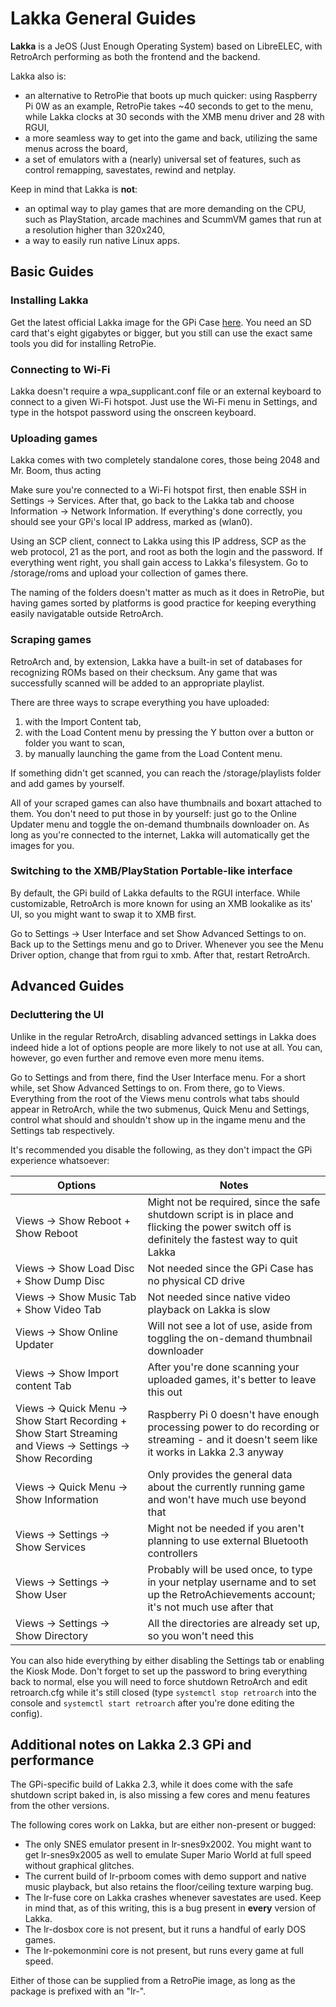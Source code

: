 # Lakka General Guides

**Lakka** is a JeOS (Just Enough Operating System) based on LibreELEC, with RetroArch performing as both the frontend and the backend.

Lakka also is:
* an alternative to RetroPie that boots up much quicker: using Raspberry Pi 0W as an example, RetroPie takes ~40 seconds to get to the menu, while Lakka clocks at 30 seconds with the XMB menu driver and 28 with RGUI,
* a more seamless way to get into the game and back, utilizing the same menus across the board,
* a set of emulators with a (nearly) universal set of features, such as control remapping, savestates, rewind and netplay.

Keep in mind that Lakka is **not**:
* an optimal way to play games that are more demanding on the CPU, such as PlayStation, arcade machines and ScummVM games that run at a resolution higher than 320x240,
* a way to easily run native Linux apps.

## Basic Guides

### Installing Lakka

Get the latest official Lakka image for the GPi Case [here](https://www.lakka.tv/get/windows/rpi/). You need an SD card that's eight gigabytes or bigger, but you still can use the exact same tools you did for installing RetroPie.

### Connecting to Wi-Fi

Lakka doesn't require a wpa_supplicant.conf file or an external keyboard to connect to a given Wi-Fi hotspot. Just use the Wi-Fi menu in Settings, and type in the hotspot password using the onscreen keyboard.

### Uploading games

Lakka comes with two completely standalone cores, those being 2048 and Mr. Boom, thus acting 

Make sure you're connected to a Wi-Fi hotspot first, then enable SSH in Settings -> Services. After that, go back to the Lakka tab and choose Information -> Network Information. If everything's done correctly, you should see your GPi's local IP address, marked as (wlan0).

Using an SCP client, connect to Lakka using this IP address, SCP as the web protocol, 21 as the port, and root as both the login and the password. If everything went right, you shall gain access to Lakka's filesystem. Go to /storage/roms and upload your collection of games there.

The naming of the folders doesn't matter as much as it does in RetroPie, but having games sorted by platforms is good practice for keeping everything easily navigatable outside RetroArch.

### Scraping games

RetroArch and, by extension, Lakka have a built-in set of databases for recognizing ROMs based on their checksum. Any game that was successfully scanned will be added to an appropriate playlist.

There are three ways to scrape everything you have uploaded:
1) with the Import Content tab,
2) with the Load Content menu by pressing the Y button over a button or folder you want to scan,
3) by manually launching the game from the Load Content menu.

If something didn't get scanned, you can reach the /storage/playlists folder and add games by yourself.

All of your scraped games can also have thumbnails and boxart attached to them. You don't need to put those in by yourself: just go to the Online Updater menu and toggle the on-demand thumbnails downloader on. As long as you're connected to the internet, Lakka will automatically get the images for you.

### Switching to the XMB/PlayStation Portable-like interface

By default, the GPi build of Lakka defaults to the RGUI interface. While customizable, RetroArch is more known for using an XMB lookalike as its' UI, so you might want to swap it to XMB first.

Go to Settings -> User Interface and set Show Advanced Settings to on. Back up to the Settings menu and go to Driver. Whenever you see the Menu Driver option, change that from rgui to xmb. After that, restart RetroArch.

## Advanced Guides

### Decluttering the UI

Unlike in the regular RetroArch, disabling advanced settings in Lakka does indeed hide a lot of options people are more likely to not use at all. You can, however, go even further and remove even more menu items.

Go to Settings and from there, find the User Interface menu. For a short while, set Show Advanced Settings to on. From there, go to Views. Everything from the root of the Views menu controls what tabs should appear in RetroArch, while the two submenus, Quick Menu and Settings, control what should and shouldn't show up in the ingame menu and the Settings tab respectively.

It's recommended you disable the following, as they don't impact the GPi experience whatsoever:

Options | Notes
------- | -----
Views -> Show Reboot + Show Reboot | Might not be required, since the safe shutdown script is in place and flicking the power switch off is definitely the fastest way to quit Lakka
Views -> Show Load Disc + Show Dump Disc | Not needed since the GPi Case has no physical CD drive
Views -> Show Music Tab + Show Video Tab | Not needed since native video playback on Lakka is slow
Views -> Show Online Updater | Will not see a lot of use, aside from toggling the on-demand thumbnail downloader
Views -> Show Import content Tab | After you're done scanning your uploaded games, it's better to leave this out
Views -> Quick Menu -> Show Start Recording + Show Start Streaming and Views -> Settings -> Show Recording | Raspberry Pi 0 doesn't have enough processing power to do recording or streaming - and it doesn't seem like it works in Lakka 2.3 anyway
Views -> Quick Menu -> Show Information | Only provides the general data about the currently running game and won't have much use beyond that
Views -> Settings -> Show Services | Might not be needed if you aren't planning to use external Bluetooth controllers
Views -> Settings -> Show User | Probably will be used once, to type in your netplay username and to set up the RetroAchievements account; it's not much use after that
Views -> Settings -> Show Directory | All the directories are already set up, so you won't need this

You can also hide everything by either disabling the Settings tab or enabling the Kiosk Mode. Don't forget to set up the password to bring everything back to normal, else you will need to force shutdown RetroArch and edit retroarch.cfg while it's still closed (type `systemctl stop retroarch` into the console and `systemctl start retroarch` after you're done editing the config).

## Additional notes on Lakka 2.3 GPi and performance

The GPi-specific build of Lakka 2.3, while it does come with the safe shutdown script baked in, is also missing a few cores and menu features from the other versions.

The following cores work on Lakka, but are either non-present or bugged:
* The only SNES emulator present in lr-snes9x2002. You might want to get lr-snes9x2005 as well to emulate Super Mario World at full speed without graphical glitches.
* The current build of lr-prboom comes with demo support and native music playback, but also retains the floor/ceiling texture warping bug.
* The lr-fuse core on Lakka crashes whenever savestates are used. Keep in mind that, as of this writing, this is a bug present in **every** version of Lakka.
* The lr-dosbox core is not present, but it runs a handful of early DOS games.
* The lr-pokemonmini core is not present, but runs every game at full speed.

Either of those can be supplied from a RetroPie image, as long as the package is prefixed with an "lr-".
